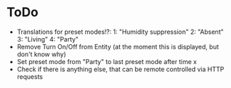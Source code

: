 # ToDo

* Translations for preset modes!?:
1: "Humidity suppression"
2: "Absent"
3: "Living"
4: "Party"
* Remove Turn On/Off from Entity (at the moment this is displayed, but don't know why)
* Set preset mode from "Party" to last preset mode after time x
* Check if there is anything else, that can be remote controlled via HTTP requests




